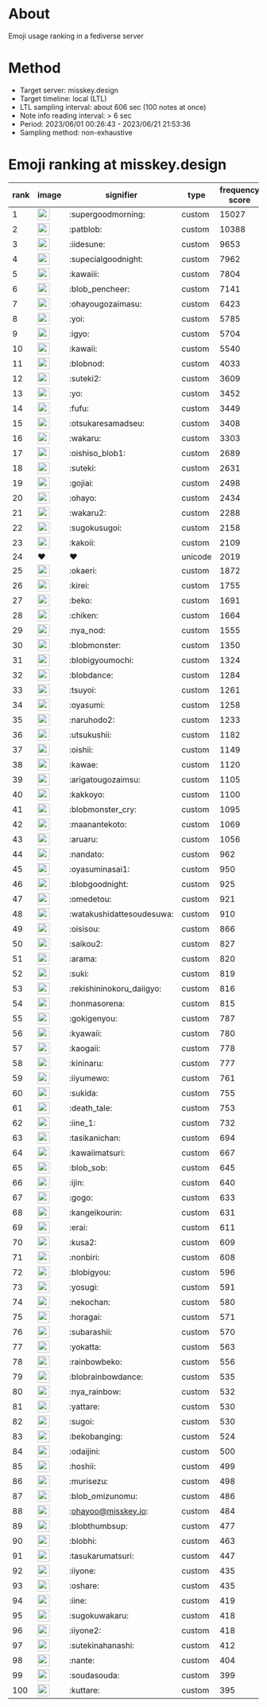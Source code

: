 # About
Emoji usage ranking in a fediverse server

# Method
- Target server: misskey.design
- Target timeline: local (LTL)
- LTL sampling interval: about 606 sec (100 notes at once)
- Note info reading interval: > 6 sec
- Period: 2023/06/01 00:26:43 - 2023/06/21 21:53:36 
- Sampling method: non-exhaustive

# Emoji ranking at misskey.design

|rank|image|signifier|type|frequency score|
|----|----|----|----|----|
|1|<img height="24" src="https://misskey.design/emoji/supergoodmorning.webp">|:supergoodmorning:|custom|15027|
|2|<img height="24" src="https://misskey.design/emoji/patblob.webp">|:patblob:|custom|10388|
|3|<img height="24" src="https://misskey.design/emoji/iidesune.webp">|:iidesune:|custom|9653|
|4|<img height="24" src="https://misskey.design/emoji/supecialgoodnight.webp">|:supecialgoodnight:|custom|7962|
|5|<img height="24" src="https://misskey.design/emoji/kawaiii.webp">|:kawaiii:|custom|7804|
|6|<img height="24" src="https://misskey.design/emoji/blob_pencheer.webp">|:blob_pencheer:|custom|7141|
|7|<img height="24" src="https://misskey.design/emoji/ohayougozaimasu.webp">|:ohayougozaimasu:|custom|6423|
|8|<img height="24" src="https://misskey.design/emoji/yoi.webp">|:yoi:|custom|5785|
|9|<img height="24" src="https://misskey.design/emoji/igyo.webp">|:igyo:|custom|5704|
|10|<img height="24" src="https://misskey.design/emoji/kawaii.webp">|:kawaii:|custom|5540|
|11|<img height="24" src="https://misskey.design/emoji/blobnod.webp">|:blobnod:|custom|4033|
|12|<img height="24" src="https://misskey.design/emoji/suteki2.webp">|:suteki2:|custom|3609|
|13|<img height="24" src="https://misskey.design/emoji/yo.webp">|:yo:|custom|3452|
|14|<img height="24" src="https://misskey.design/emoji/fufu.webp">|:fufu:|custom|3449|
|15|<img height="24" src="https://misskey.design/emoji/otsukaresamadseu.webp">|:otsukaresamadseu:|custom|3408|
|16|<img height="24" src="https://misskey.design/emoji/wakaru.webp">|:wakaru:|custom|3303|
|17|<img height="24" src="https://misskey.design/emoji/oishiso_blob1.webp">|:oishiso_blob1:|custom|2689|
|18|<img height="24" src="https://misskey.design/emoji/suteki.webp">|:suteki:|custom|2631|
|19|<img height="24" src="https://misskey.design/emoji/gojiai.webp">|:gojiai:|custom|2498|
|20|<img height="24" src="https://misskey.design/emoji/ohayo.webp">|:ohayo:|custom|2434|
|21|<img height="24" src="https://misskey.design/emoji/wakaru2.webp">|:wakaru2:|custom|2288|
|22|<img height="24" src="https://misskey.design/emoji/sugokusugoi.webp">|:sugokusugoi:|custom|2158|
|23|<img height="24" src="https://misskey.design/emoji/kakoii.webp">|:kakoii:|custom|2109|
|24|❤|❤|unicode|2019|
|25|<img height="24" src="https://misskey.design/emoji/okaeri.webp">|:okaeri:|custom|1872|
|26|<img height="24" src="https://misskey.design/emoji/kirei.webp">|:kirei:|custom|1755|
|27|<img height="24" src="https://misskey.design/emoji/beko.webp">|:beko:|custom|1691|
|28|<img height="24" src="https://misskey.design/emoji/chiken.webp">|:chiken:|custom|1664|
|29|<img height="24" src="https://misskey.design/emoji/nya_nod.webp">|:nya_nod:|custom|1555|
|30|<img height="24" src="https://misskey.design/emoji/blobmonster.webp">|:blobmonster:|custom|1350|
|31|<img height="24" src="https://misskey.design/emoji/blobigyoumochi.webp">|:blobigyoumochi:|custom|1324|
|32|<img height="24" src="https://misskey.design/emoji/blobdance.webp">|:blobdance:|custom|1284|
|33|<img height="24" src="https://misskey.design/emoji/tsuyoi.webp">|:tsuyoi:|custom|1261|
|34|<img height="24" src="https://misskey.design/emoji/oyasumi.webp">|:oyasumi:|custom|1258|
|35|<img height="24" src="https://misskey.design/emoji/naruhodo2.webp">|:naruhodo2:|custom|1233|
|36|<img height="24" src="https://misskey.design/emoji/utsukushii.webp">|:utsukushii:|custom|1182|
|37|<img height="24" src="https://misskey.design/emoji/oishii.webp">|:oishii:|custom|1149|
|38|<img height="24" src="https://misskey.design/emoji/kawae.webp">|:kawae:|custom|1120|
|39|<img height="24" src="https://misskey.design/emoji/arigatougozaimsu.webp">|:arigatougozaimsu:|custom|1105|
|40|<img height="24" src="https://misskey.design/emoji/kakkoyo.webp">|:kakkoyo:|custom|1100|
|41|<img height="24" src="https://misskey.design/emoji/blobmonster_cry.webp">|:blobmonster_cry:|custom|1095|
|42|<img height="24" src="https://misskey.design/emoji/maanantekoto.webp">|:maanantekoto:|custom|1069|
|43|<img height="24" src="https://misskey.design/emoji/aruaru.webp">|:aruaru:|custom|1056|
|44|<img height="24" src="https://misskey.design/emoji/nandato.webp">|:nandato:|custom|962|
|45|<img height="24" src="https://misskey.design/emoji/oyasuminasai1.webp">|:oyasuminasai1:|custom|950|
|46|<img height="24" src="https://misskey.design/emoji/blobgoodnight.webp">|:blobgoodnight:|custom|925|
|47|<img height="24" src="https://misskey.design/emoji/omedetou.webp">|:omedetou:|custom|921|
|48|<img height="24" src="https://misskey.design/emoji/watakushidattesoudesuwa.webp">|:watakushidattesoudesuwa:|custom|910|
|49|<img height="24" src="https://misskey.design/emoji/oisisou.webp">|:oisisou:|custom|866|
|50|<img height="24" src="https://misskey.design/emoji/saikou2.webp">|:saikou2:|custom|827|
|51|<img height="24" src="https://misskey.design/emoji/arama.webp">|:arama:|custom|820|
|52|<img height="24" src="https://misskey.design/emoji/suki.webp">|:suki:|custom|819|
|53|<img height="24" src="https://misskey.design/emoji/rekishininokoru_daiigyo.webp">|:rekishininokoru_daiigyo:|custom|816|
|54|<img height="24" src="https://misskey.design/emoji/honmasorena.webp">|:honmasorena:|custom|815|
|55|<img height="24" src="https://misskey.design/emoji/gokigenyou.webp">|:gokigenyou:|custom|787|
|56|<img height="24" src="https://misskey.design/emoji/kyawaii.webp">|:kyawaii:|custom|780|
|57|<img height="24" src="https://misskey.design/emoji/kaogaii.webp">|:kaogaii:|custom|778|
|58|<img height="24" src="https://misskey.design/emoji/kininaru.webp">|:kininaru:|custom|777|
|59|<img height="24" src="https://misskey.design/emoji/iiyumewo.webp">|:iiyumewo:|custom|761|
|60|<img height="24" src="https://misskey.design/emoji/sukida.webp">|:sukida:|custom|755|
|61|<img height="24" src="https://misskey.design/emoji/death_tale.webp">|:death_tale:|custom|753|
|62|<img height="24" src="https://misskey.design/emoji/iine_1.webp">|:iine_1:|custom|732|
|63|<img height="24" src="https://misskey.design/emoji/tasikanichan.webp">|:tasikanichan:|custom|694|
|64|<img height="24" src="https://misskey.design/emoji/kawaiimatsuri.webp">|:kawaiimatsuri:|custom|667|
|65|<img height="24" src="https://misskey.design/emoji/blob_sob.webp">|:blob_sob:|custom|645|
|66|<img height="24" src="https://misskey.design/emoji/ijin.webp">|:ijin:|custom|640|
|67|<img height="24" src="https://misskey.design/emoji/gogo.webp">|:gogo:|custom|633|
|68|<img height="24" src="https://misskey.design/emoji/kangeikourin.webp">|:kangeikourin:|custom|631|
|69|<img height="24" src="https://misskey.design/emoji/erai.webp">|:erai:|custom|611|
|70|<img height="24" src="https://misskey.design/emoji/kusa2.webp">|:kusa2:|custom|609|
|71|<img height="24" src="https://misskey.design/emoji/nonbiri.webp">|:nonbiri:|custom|608|
|72|<img height="24" src="https://misskey.design/emoji/blobigyou.webp">|:blobigyou:|custom|596|
|73|<img height="24" src="https://misskey.design/emoji/yosugi.webp">|:yosugi:|custom|591|
|74|<img height="24" src="https://misskey.design/emoji/nekochan.webp">|:nekochan:|custom|580|
|75|<img height="24" src="https://misskey.design/emoji/horagai.webp">|:horagai:|custom|571|
|76|<img height="24" src="https://misskey.design/emoji/subarashii.webp">|:subarashii:|custom|570|
|77|<img height="24" src="https://misskey.design/emoji/yokatta.webp">|:yokatta:|custom|563|
|78|<img height="24" src="https://misskey.design/emoji/rainbowbeko.webp">|:rainbowbeko:|custom|556|
|79|<img height="24" src="https://misskey.design/emoji/blobrainbowdance.webp">|:blobrainbowdance:|custom|535|
|80|<img height="24" src="https://misskey.design/emoji/nya_rainbow.webp">|:nya_rainbow:|custom|532|
|81|<img height="24" src="https://misskey.design/emoji/yattare.webp">|:yattare:|custom|530|
|82|<img height="24" src="https://misskey.design/emoji/sugoi.webp">|:sugoi:|custom|530|
|83|<img height="24" src="https://misskey.design/emoji/bekobanging.webp">|:bekobanging:|custom|524|
|84|<img height="24" src="https://misskey.design/emoji/odaijini.webp">|:odaijini:|custom|500|
|85|<img height="24" src="https://misskey.design/emoji/hoshii.webp">|:hoshii:|custom|499|
|86|<img height="24" src="https://misskey.design/emoji/murisezu.webp">|:murisezu:|custom|498|
|87|<img height="24" src="https://misskey.design/emoji/blob_omizunomu.webp">|:blob_omizunomu:|custom|486|
|88|<img height="24" src="https://misskey.design/emoji/ohayoo.webp">|:ohayoo@misskey.io:|custom|484|
|89|<img height="24" src="https://misskey.design/emoji/blobthumbsup.webp">|:blobthumbsup:|custom|477|
|90|<img height="24" src="https://misskey.design/emoji/blobhi.webp">|:blobhi:|custom|463|
|91|<img height="24" src="https://misskey.design/emoji/tasukarumatsuri.webp">|:tasukarumatsuri:|custom|447|
|92|<img height="24" src="https://misskey.design/emoji/iiyone.webp">|:iiyone:|custom|435|
|93|<img height="24" src="https://misskey.design/emoji/oshare.webp">|:oshare:|custom|435|
|94|<img height="24" src="https://misskey.design/emoji/iine.webp">|:iine:|custom|419|
|95|<img height="24" src="https://misskey.design/emoji/sugokuwakaru.webp">|:sugokuwakaru:|custom|418|
|96|<img height="24" src="https://misskey.design/emoji/iiyone2.webp">|:iiyone2:|custom|418|
|97|<img height="24" src="https://misskey.design/emoji/sutekinahanashi.webp">|:sutekinahanashi:|custom|412|
|98|<img height="24" src="https://misskey.design/emoji/nante.webp">|:nante:|custom|404|
|99|<img height="24" src="https://misskey.design/emoji/soudasouda.webp">|:soudasouda:|custom|399|
|100|<img height="24" src="https://misskey.design/emoji/kuttare.webp">|:kuttare:|custom|395|
